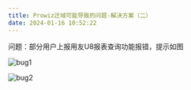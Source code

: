 ```yaml
---
title: Prowiz迁域可能导致的问题-解决方案（二）
date: 2024-01-16 10:52:22
---
```



问题：部分用户上报用友U8报表查询功能报错，提示如图

![bug1](/Prowiz迁域可能导致的问题-解决方案（二）/bug1.png)

![bug2](/Prowiz迁域可能导致的问题-解决方案（二）/bug2.png)
